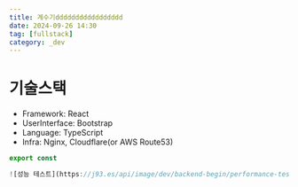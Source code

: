 ```yaml
---
title: 계수기ddddddddddddddddd
date: 2024-09-26 14:30
tag: [fullstack]
category: _dev
---
```


# 기술스택

- Framework: React
- UserInterface: Bootstrap
- Language: TypeScript
- Infra: Nginx, Cloudflare(or AWS Route53)

```typescript
export const

![성능 테스트](https://j93.es/api/image/dev/backend-begin/performance-test.png)
```

